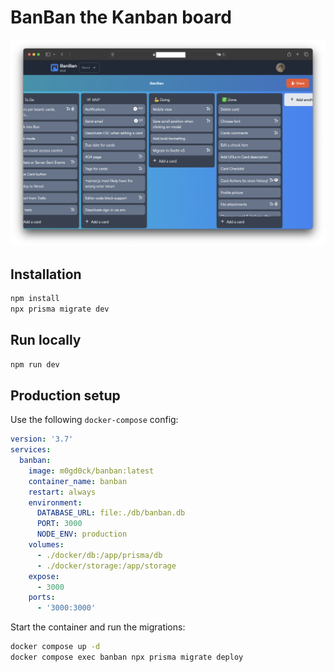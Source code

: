 # BanBan the Kanban board
![screenshot](https://github.com/m0g/banban/blob/main/screenshot.png?raw=true)

## Installation

```bash
npm install
npx prisma migrate dev
```

## Run locally

```bash
npm run dev
```

## Production setup

Use the following `docker-compose` config:

```yaml
version: '3.7'
services:
  banban:
    image: m0gd0ck/banban:latest
    container_name: banban
    restart: always
    environment:
      DATABASE_URL: file:./db/banban.db
      PORT: 3000
      NODE_ENV: production
    volumes:
      - ./docker/db:/app/prisma/db
      - ./docker/storage:/app/storage
    expose:
      - 3000
    ports:
      - '3000:3000'
```

Start the container and run the migrations:

```bash
docker compose up -d
docker compose exec banban npx prisma migrate deploy
```
